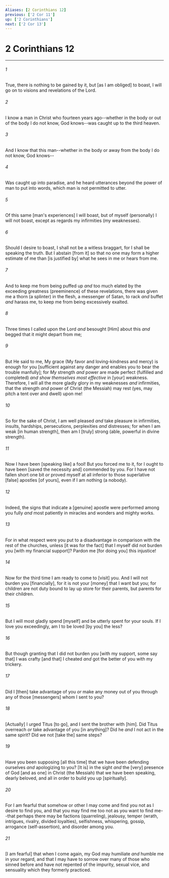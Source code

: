 ```yaml
---
Aliases: [2 Corinthians 12]
previous: ['2 Cor 11']
up: ['2 Corinthians']
next: ['2 Cor 13']
---
```

# 2 Corinthians 12

***














###### 1 






True, there is nothing to be gained by it, but [as I am obliged] to boast, I will go on to visions and revelations of the Lord. 













###### 2 






I know a man in Christ who fourteen years ago--whether in the body or out of the body I do not know, God knows--was caught up to the third heaven. 













###### 3 






And I know that this man--whether in the body or away from the body I do not know, God knows-- 













###### 4 






Was caught up into paradise, and he heard utterances beyond the power of man to put into words, which man is not permitted to utter. 













###### 5 






Of this same [man's experiences] I will boast, but of myself (personally) I will not boast, except as regards my infirmities (my weaknesses). 













###### 6 






Should I desire to boast, I shall not be a witless braggart, for I shall be speaking the truth. But I abstain [from it] so that no one may form a higher estimate of me than [is justified by] what he sees in me or hears from me. 













###### 7 






And to keep me from being puffed up _and_ too much elated by the exceeding greatness (preeminence) of these revelations, there was given me a thorn (a splinter) in the flesh, a messenger of Satan, to rack _and_ buffet _and_ harass me, to keep me from being excessively exalted. 













###### 8 






Three times I called upon the Lord _and_ besought [Him] about this _and_ begged that it might depart from me; 













###### 9 






But He said to me, My grace (My favor and loving-kindness and mercy) is enough for you [sufficient against any danger and enables you to bear the trouble manfully]; for _My_ strength _and_ power are made perfect (fulfilled and completed) _and_ _show themselves most effective_ in [your] weakness. Therefore, I will all the more gladly glory in my weaknesses _and_ infirmities, that the strength _and_ power of Christ (the Messiah) may rest (yes, may pitch a tent over and dwell) upon me! 













###### 10 






So for the sake of Christ, I am well pleased _and_ take pleasure in infirmities, insults, hardships, persecutions, perplexities _and_ distresses; for when I am weak [in human strength], then am I [truly] strong (able, powerful in divine strength). 













###### 11 






Now I have been [speaking like] a fool! But you forced me to it, for I ought to have been [saved the necessity and] commended by you. For I have not fallen short one bit _or_ proved myself at all inferior to those superlative [false] apostles [of yours], even if I am nothing (a nobody). 













###### 12 






Indeed, the signs that indicate a [genuine] apostle were performed among you fully _and_ most patiently in miracles and wonders and mighty works. 













###### 13 






For in what respect were you put to a disadvantage in comparison with the rest of the churches, unless [it was for the fact] that I myself did not burden you [with my financial support]? Pardon me [for doing you] this injustice! 













###### 14 






Now for the third time I am ready to come to [visit] you. And I will not burden you [financially], for it is not your [money] that I want but you; for children are not duty bound to lay up store for their parents, but parents for their children. 













###### 15 






But I will most gladly spend [myself] and be utterly spent for your souls. If I love you exceedingly, am I to be loved [by you] the less? 













###### 16 






But though granting that I did not burden you [with my support, some say that] I was crafty [and that] I cheated _and_ got the better of you with my trickery. 













###### 17 






Did I [then] take advantage of you _or_ make any money out of you through any of those [messengers] whom I sent to you? 













###### 18 






[Actually] I urged Titus [to go], and I sent the brother with [him]. Did Titus overreach _or_ take advantage of you [in anything]? Did he _and_ I not act in the same spirit? Did we not [take the] same steps? 













###### 19 






Have you been supposing [all this time] that we have been defending ourselves _and_ apologizing to you? [It is] in the sight _and_ the [very] presence of God [and as one] in Christ (the Messiah) that we have been speaking, dearly beloved, and all in order to build you up [spiritually]. 













###### 20 






For I am fearful that somehow or other I may come and find you not as I desire to find you, and that you may find me too not as you want to find me--that perhaps there may be factions (quarreling), jealousy, temper (wrath, intrigues, rivalry, divided loyalties), selfishness, whispering, gossip, arrogance (self-assertion), and disorder among you. 













###### 21 






[I am fearful] that when I come again, my God may humiliate _and_ humble me in your regard, and that I may have to sorrow over many of those who sinned before and have not repented of the impurity, sexual vice, and sensuality which they formerly practiced.
